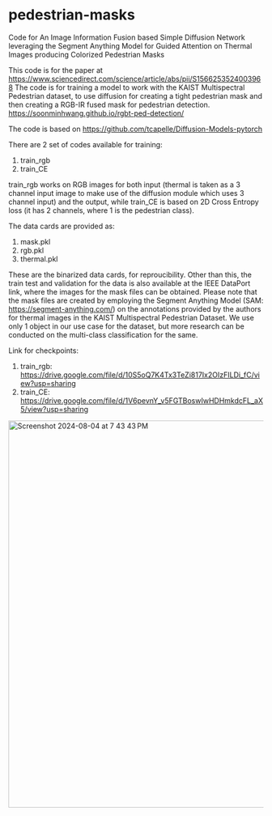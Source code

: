 # pedestrian-masks
Code for An Image Information Fusion based Simple Diffusion Network leveraging the Segment Anything Model for Guided Attention on Thermal Images producing Colorized Pedestrian Masks

This code is for the paper at https://www.sciencedirect.com/science/article/abs/pii/S1566253524003968 
The code is for training a model to work with the KAIST Multispectral Pedestrian dataset, to use diffusion for creating a tight pedestrian mask and then creating a RGB-IR fused mask for pedestrian detection.
https://soonminhwang.github.io/rgbt-ped-detection/

The code is based on https://github.com/tcapelle/Diffusion-Models-pytorch

There are 2 set of codes available for training: 
1. train_rgb
2. train_CE
   
train_rgb works on RGB images for both input (thermal is taken as a 3 channel input image to make use of the diffusion module which uses 3 channel input) and the output, while train_CE is based on 2D Cross Entropy loss (it has 2 channels, where 1 is the pedestrian class).

The data cards are provided as:
1. mask.pkl
2. rgb.pkl
3. thermal.pkl

These are the binarized data cards, for reproucibility. Other than this, the train test and validation for the data is also available at the IEEE DataPort link, where the images for the mask files can be obtained.
Please note that the mask files are created by employing the Segment Anything Model (SAM: https://segment-anything.com/) on the annotations provided by the authors for thermal images in the KAIST Multispectral Pedestrian Dataset. We use only 1 object in our use case for the dataset, but more research can be conducted on the multi-class classification for the same.

Link for checkpoints: 
1. train_rgb: https://drive.google.com/file/d/10S5oQ7K4Tx3TeZi817Ix2OIzFILDi_fC/view?usp=sharing
2. train_CE: https://drive.google.com/file/d/1V6pevnY_v5FGTBoswIwHDHmkdcFL_aX5/view?usp=sharing

<img width="765" alt="Screenshot 2024-08-04 at 7 43 43 PM" src="https://github.com/user-attachments/assets/8149fd22-7ba7-4e7f-b5eb-564c7aca8cec">
